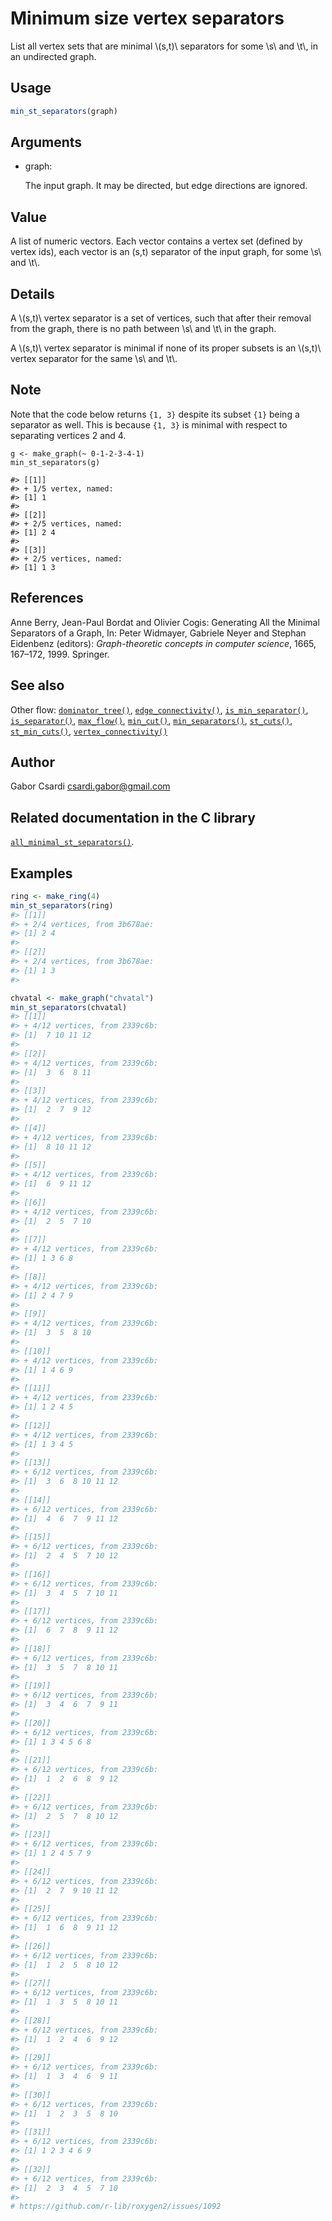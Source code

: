 # Minimum size vertex separators

List all vertex sets that are minimal \\(s,t)\\ separators for some
\\s\\ and \\t\\, in an undirected graph.

## Usage

``` r
min_st_separators(graph)
```

## Arguments

- graph:

  The input graph. It may be directed, but edge directions are ignored.

## Value

A list of numeric vectors. Each vector contains a vertex set (defined by
vertex ids), each vector is an (s,t) separator of the input graph, for
some \\s\\ and \\t\\.

## Details

A \\(s,t)\\ vertex separator is a set of vertices, such that after their
removal from the graph, there is no path between \\s\\ and \\t\\ in the
graph.

A \\(s,t)\\ vertex separator is minimal if none of its proper subsets is
an \\(s,t)\\ vertex separator for the same \\s\\ and \\t\\.

## Note

Note that the code below returns `{1, 3}` despite its subset `{1}` being
a separator as well. This is because `{1, 3}` is minimal with respect to
separating vertices 2 and 4.

    g <- make_graph(~ 0-1-2-3-4-1)
    min_st_separators(g)

    #> [[1]]
    #> + 1/5 vertex, named:
    #> [1] 1
    #>
    #> [[2]]
    #> + 2/5 vertices, named:
    #> [1] 2 4
    #>
    #> [[3]]
    #> + 2/5 vertices, named:
    #> [1] 1 3

## References

Anne Berry, Jean-Paul Bordat and Olivier Cogis: Generating All the
Minimal Separators of a Graph, In: Peter Widmayer, Gabriele Neyer and
Stephan Eidenbenz (editors): *Graph-theoretic concepts in computer
science*, 1665, 167–172, 1999. Springer.

## See also

Other flow:
[`dominator_tree()`](https://r.igraph.org/reference/dominator_tree.md),
[`edge_connectivity()`](https://r.igraph.org/reference/edge_connectivity.md),
[`is_min_separator()`](https://r.igraph.org/reference/is_min_separator.md),
[`is_separator()`](https://r.igraph.org/reference/is_separator.md),
[`max_flow()`](https://r.igraph.org/reference/max_flow.md),
[`min_cut()`](https://r.igraph.org/reference/min_cut.md),
[`min_separators()`](https://r.igraph.org/reference/min_separators.md),
[`st_cuts()`](https://r.igraph.org/reference/st_cuts.md),
[`st_min_cuts()`](https://r.igraph.org/reference/st_min_cuts.md),
[`vertex_connectivity()`](https://r.igraph.org/reference/vertex_connectivity.md)

## Author

Gabor Csardi <csardi.gabor@gmail.com>

## Related documentation in the C library

[`all_minimal_st_separators()`](https://igraph.org/c/html/latest/igraph-Separators.html#igraph_all_minimal_st_separators).

## Examples

``` r
ring <- make_ring(4)
min_st_separators(ring)
#> [[1]]
#> + 2/4 vertices, from 3b678ae:
#> [1] 2 4
#> 
#> [[2]]
#> + 2/4 vertices, from 3b678ae:
#> [1] 1 3
#> 

chvatal <- make_graph("chvatal")
min_st_separators(chvatal)
#> [[1]]
#> + 4/12 vertices, from 2339c6b:
#> [1]  7 10 11 12
#> 
#> [[2]]
#> + 4/12 vertices, from 2339c6b:
#> [1]  3  6  8 11
#> 
#> [[3]]
#> + 4/12 vertices, from 2339c6b:
#> [1]  2  7  9 12
#> 
#> [[4]]
#> + 4/12 vertices, from 2339c6b:
#> [1]  8 10 11 12
#> 
#> [[5]]
#> + 4/12 vertices, from 2339c6b:
#> [1]  6  9 11 12
#> 
#> [[6]]
#> + 4/12 vertices, from 2339c6b:
#> [1]  2  5  7 10
#> 
#> [[7]]
#> + 4/12 vertices, from 2339c6b:
#> [1] 1 3 6 8
#> 
#> [[8]]
#> + 4/12 vertices, from 2339c6b:
#> [1] 2 4 7 9
#> 
#> [[9]]
#> + 4/12 vertices, from 2339c6b:
#> [1]  3  5  8 10
#> 
#> [[10]]
#> + 4/12 vertices, from 2339c6b:
#> [1] 1 4 6 9
#> 
#> [[11]]
#> + 4/12 vertices, from 2339c6b:
#> [1] 1 2 4 5
#> 
#> [[12]]
#> + 4/12 vertices, from 2339c6b:
#> [1] 1 3 4 5
#> 
#> [[13]]
#> + 6/12 vertices, from 2339c6b:
#> [1]  3  6  8 10 11 12
#> 
#> [[14]]
#> + 6/12 vertices, from 2339c6b:
#> [1]  4  6  7  9 11 12
#> 
#> [[15]]
#> + 6/12 vertices, from 2339c6b:
#> [1]  2  4  5  7 10 12
#> 
#> [[16]]
#> + 6/12 vertices, from 2339c6b:
#> [1]  3  4  5  7 10 11
#> 
#> [[17]]
#> + 6/12 vertices, from 2339c6b:
#> [1]  6  7  8  9 11 12
#> 
#> [[18]]
#> + 6/12 vertices, from 2339c6b:
#> [1]  3  5  7  8 10 11
#> 
#> [[19]]
#> + 6/12 vertices, from 2339c6b:
#> [1]  3  4  6  7  9 11
#> 
#> [[20]]
#> + 6/12 vertices, from 2339c6b:
#> [1] 1 3 4 5 6 8
#> 
#> [[21]]
#> + 6/12 vertices, from 2339c6b:
#> [1]  1  2  6  8  9 12
#> 
#> [[22]]
#> + 6/12 vertices, from 2339c6b:
#> [1]  2  5  7  8 10 12
#> 
#> [[23]]
#> + 6/12 vertices, from 2339c6b:
#> [1] 1 2 4 5 7 9
#> 
#> [[24]]
#> + 6/12 vertices, from 2339c6b:
#> [1]  2  7  9 10 11 12
#> 
#> [[25]]
#> + 6/12 vertices, from 2339c6b:
#> [1]  1  6  8  9 11 12
#> 
#> [[26]]
#> + 6/12 vertices, from 2339c6b:
#> [1]  1  2  5  8 10 12
#> 
#> [[27]]
#> + 6/12 vertices, from 2339c6b:
#> [1]  1  3  5  8 10 11
#> 
#> [[28]]
#> + 6/12 vertices, from 2339c6b:
#> [1]  1  2  4  6  9 12
#> 
#> [[29]]
#> + 6/12 vertices, from 2339c6b:
#> [1]  1  3  4  6  9 11
#> 
#> [[30]]
#> + 6/12 vertices, from 2339c6b:
#> [1]  1  2  3  5  8 10
#> 
#> [[31]]
#> + 6/12 vertices, from 2339c6b:
#> [1] 1 2 3 4 6 9
#> 
#> [[32]]
#> + 6/12 vertices, from 2339c6b:
#> [1]  2  3  4  5  7 10
#> 
# https://github.com/r-lib/roxygen2/issues/1092
```
